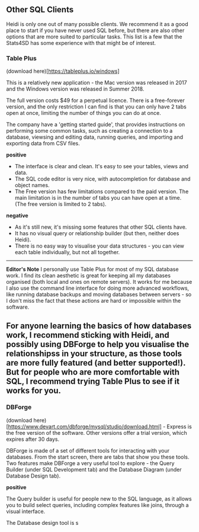 ## Other SQL Clients

Heidi is only one out of many possible clients. We recommend it as a good place to start if you have never used SQL before, but there are also other options that are more suited to particular tasks. This list is a few that the Stats4SD has some experience with that might be of interest.

### Table Plus
(download here)[https://tableplus.io/windows]

This is a relatively new application - the Mac version was released in 2017 and the Windows version was released in Summer 2018.

The full version costs $49 for a perpetual licence. There is a free-forever version, and the only restriction I can find is that you can only have 2 tabs open at once, limiting the number of things you can do at once.

The company have a 'getting started guide', that provides instructions on performing some common tasks, such as creating a connection to a database, viewsing and editing data, running queries, and importing and exporting data from CSV files.

**positive**
- The interface is clear and clean. It's easy to see your tables, views and data. 
- The SQL code editor is very nice, with autocompletion for database and object names.
- The Free version has few limitations compared to the paid version. The main limitation is in the number of tabs you can have open at a time. (The free version is limited to 2 tabs).

**negative**
- As it's still new, it's missing some features that other SQL clients have.
- It has no visual query or relationship builder (but then, neither does Heidi).
- There is no easy way to visualise your data structures - you can view each table individually, but not all together.

---
**Editor's Note**
I personally use Table Plus for most of my SQL database work. I find its clean aesthetic is great for keeping all my databases organised (both local and ones on remote servers). It works for me because I also use the command line interface for doing more advanced workflows, like running database backups and moving databases between servers - so I don't miss the fact that these actions are hard or impossible within the software.

For anyone learning the basics of how databases work, I recommend sticking with Heidi, and possibly using DBForge to help you visualise the relationshipss in your structure, as those tools are more fully featured (and better supported!). But for people who are more comfortable with SQL, I recommend trying Table Plus to see if it works for you.
---

### DBForge
(download here)[https://www.devart.com/dbforge/mysql/studio/download.html] - Express is the free version of the software. Other versions offer a trial version, which expires after 30 days.

DBForge is made of a set of different tools for interacting with your databases. From the start screen, there are tabs that show you these tools. Two features make DBForge a very useful tool to explore - the Query Builder (under SQL Development tab) and the Database Diagram (under Database Design tab).

**positive**


The Query builder is useful for people new to the SQL language, as it allows you to build select queries, including complex features like joins, through a visual interface.

The Database design tool is s
